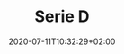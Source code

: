 ---
title: "Serie D"
date: 2020-07-11T10:32:29+02:00
foto: ""
giocatori: []
allenatori: []
categorie: serie-d
stagioni: 2016-2017
---